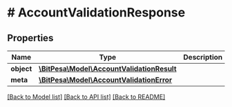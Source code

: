 # # AccountValidationResponse

## Properties

Name | Type | Description | Notes
------------ | ------------- | ------------- | -------------
**object** | [**\BitPesa\Model\AccountValidationResult**](AccountValidationResult.md) |  | [optional] 
**meta** | [**\BitPesa\Model\AccountValidationError**](AccountValidationError.md) |  | [optional] 

[[Back to Model list]](../../README.md#documentation-for-models) [[Back to API list]](../../README.md#documentation-for-api-endpoints) [[Back to README]](../../README.md)


